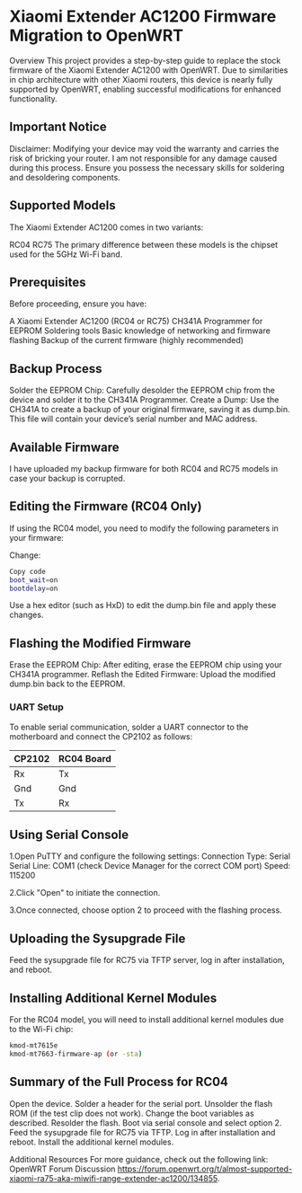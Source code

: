 # **Xiaomi Extender AC1200 Firmware Migration to OpenWRT**
Overview
This project provides a step-by-step guide to replace the stock firmware of the Xiaomi Extender AC1200 with OpenWRT. Due to similarities in chip architecture with other Xiaomi routers, this device is nearly fully supported by OpenWRT, enabling successful modifications for enhanced functionality.

## Important Notice
Disclaimer: Modifying your device may void the warranty and carries the risk of bricking your router. I am not responsible for any damage caused during this process. Ensure you possess the necessary skills for soldering and desoldering components.

## Supported Models
The Xiaomi Extender AC1200 comes in two variants:

RC04
RC75
The primary difference between these models is the chipset used for the 5GHz Wi-Fi band.

## Prerequisites
Before proceeding, ensure you have:

A Xiaomi Extender AC1200 (RC04 or RC75)
CH341A Programmer for EEPROM
Soldering tools
Basic knowledge of networking and firmware flashing
Backup of the current firmware (highly recommended)

## Backup Process
Solder the EEPROM Chip: Carefully desolder the EEPROM chip from the device and solder it to the CH341A Programmer.
Create a Dump: Use the CH341A to create a backup of your original firmware, saving it as dump.bin. This file will contain your device’s serial number and MAC address.

## Available Firmware
I have uploaded my backup firmware for both RC04 and RC75 models in case your backup is corrupted.

## Editing the Firmware (RC04 Only)
If using the RC04 model, you need to modify the following parameters in your firmware:

Change:

```bash
Copy code
boot_wait=on
bootdelay=on
```
Use a hex editor (such as HxD) to edit the dump.bin file and apply these changes.

## Flashing the Modified Firmware
Erase the EEPROM Chip: After editing, erase the EEPROM chip using your CH341A programmer.
Reflash the Edited Firmware: Upload the modified dump.bin back to the EEPROM.

### UART Setup

To enable serial communication, solder a UART connector to the motherboard and connect the CP2102 as follows:

| **CP2102** | **RC04 Board** |
|------------|-----------------|
| Rx         | Tx              |
| Gnd        | Gnd             |
| Tx         | Rx              |

## Using Serial Console
1.Open PuTTY and configure the following settings:
  Connection Type: Serial
  Serial Line: COM1 (check Device Manager for the correct COM port)
  Speed: 115200

2.Click "Open" to initiate the connection.

3.Once connected, choose option 2 to proceed with the flashing process.

## Uploading the Sysupgrade File
Feed the sysupgrade file for RC75 via TFTP server, log in after installation, and reboot.

## Installing Additional Kernel Modules
For the RC04 model, you will need to install additional kernel modules due to the Wi-Fi chip:
```bash
kmod-mt7615e
kmod-mt7663-firmware-ap (or -sta)
````
## Summary of the Full Process for RC04
Open the device.
Solder a header for the serial port.
Unsolder the flash ROM (if the test clip does not work).
Change the boot variables as described.
Resolder the flash.
Boot via serial console and select option 2.
Feed the sysupgrade file for RC75 via TFTP.
Log in after installation and reboot.
Install the additional kernel modules.

Additional Resources
For more guidance, check out the following link: OpenWRT Forum Discussion https://forum.openwrt.org/t/almost-supported-xiaomi-ra75-aka-miwifi-range-extender-ac1200/134855.

